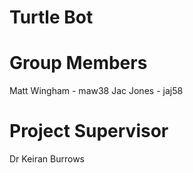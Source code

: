 # Turtle Bot

# Group Members
Matt Wingham - maw38
Jac Jones - jaj58

# Project Supervisor
Dr Keiran Burrows
